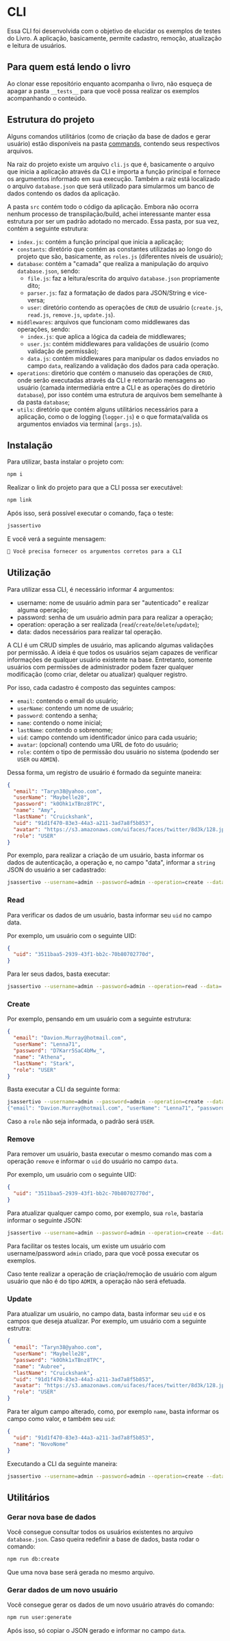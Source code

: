 # CLI
Essa CLI foi desenvolvida com o objetivo de elucidar os exemplos de testes do Livro. A aplicação, basicamente, permite cadastro, remoção, atualização e leitura de usuários.

## Para quem está lendo o livro
Ao clonar esse repositório enquanto acompanha o livro, não esqueça de apagar a pasta `__tests__` para que você possa realizar os exemplos acompanhando o conteúdo.

## Estrutura do projeto
Alguns comandos utilitários (como de criação da base de dados e gerar usuário) estão disponíveis na pasta [commands](./commands), contendo seus respectivos arquivos.

Na raiz do projeto existe um arquivo `cli.js` que é, basicamente o arquivo que inicia a aplicação através da CLI e importa a função principal e fornece os argumentos informado em sua execução. Também a raíz está localizado o arquivo `database.json` que será utilizado para simularmos um banco de dados contendo os dados da aplicação.

A pasta `src` contém todo o código da aplicação. Embora não ocorra nenhum processo de transpilação/build, achei interessante manter essa estrutura por ser um padrão adotado no mercado. Essa pasta, por sua vez, contém a seguinte estrutura:
- `index.js`: contém a função principal que inicia a aplicação;
- `constants`: diretório que contém as constantes utilizadas ao longo do projeto que são, basicamente, as `roles.js` (diferentes níveis de usuário);
- `database`: contém a "camada" que realiza a manipulação do arquivo `database.json`, sendo:
  - `file.js`: faz a leitura/escrita do arquivo `database.json` propriamente dito;
  - `parser.js`: faz a formatação de dados para JSON/String e vice-versa;
  - `user`: diretório contendo as operações de `CRUD` de usuário (`create.js`, `read.js`, `remove.js`, `update.js`).
- `middlewares`: arquivos que funcionam como middlewares das operações, sendo:
  - `index.js`: que aplica a lógica da cadeia de middlewares;
  - `user.js`: contém middlewares para validações de usuário (como validação de permissão);
  - `data.js`: contém middlewares para manipular os dados enviados no campo `data`, realizando a validação dos dados para cada operação.
- `operations`: diretório que contém o manuseio das operações de `CRUD`, onde serão executadas através da CLI e retornarão mensagens ao usuário (camada intermediária entre a CLI e as operações do diretório `database`), por isso contém uma estrutura de arquivos bem semelhante à da pasta `database`;
- `utils`: diretório que contém alguns utilitários necessários para a aplicação, como o de logging (`logger.js`) e o que formata/valida os argumentos enviados via terminal (`args.js`).


## Instalação
Para utilizar, basta instalar o projeto com:
```sh
npm i
```

Realizar o link do projeto para que a CLI possa ser executável:
```sh
npm link
```

Após isso, será possível executar o comando, faça o teste:
```sh
jsassertivo
```

E você verá a seguinte mensagem:
```sh
🚨 Você precisa fornecer os argumentos corretos para a CLI
```

## Utilização
Para utilizar essa CLI, é necessário informar 4 argumentos:
- username: nome de usuário admin para ser "autenticado" e realizar alguma operação;
- password: senha de um usuário admin para para realizar a operação;
- operation: operação a ser realizada (`read`/`create`/`delete`/`update`);
- data: dados necessários para realizar tal operação.

A CLI é um CRUD simples de usuário, mas aplicando algumas validações por permissão. A ideia é que todos os usuários sejam capazes de verificar informações de qualquer usuário existente na base. Entretanto, somente usuários com permissões de administrador podem fazer qualquer modificação (como criar, deletar ou atualizar) qualquer registro.

Por isso, cada cadastro é composto das seguintes campos:
- `email`: contendo o email do usuário;
- `userName`: contendo um nome de usuário;
- `password`: contendo a senha;
- `name`: contendo o nome inicial;
- `lastName`: contendo o sobrenome;
- `uid`: campo contendo um identificador único para cada usuário;
- `avatar`: (opcional) contendo uma URL de foto do usuário;
- `role`: contém o tipo de permissão dou usuário no sistema (podendo ser `USER` ou `ADMIN`).

Dessa forma, um registro de usuário é formado da seguinte maneira:
```json
{
  "email": "Taryn38@yahoo.com",
  "userName": "Maybelle28",
  "password": "k0Ohk1xTBnz8TPC",
  "name": "Amy",
  "lastName": "Cruickshank",
  "uid": "91d1f470-83e3-44a3-a211-3ad7a8f5b853",
  "avatar": "https://s3.amazonaws.com/uifaces/faces/twitter/8d3k/128.jpg",
  "role": "USER"
}
```

Por exemplo, para realizar a criação de um usuário, basta informar os dados de autenticação, a operação e, no campo "data", informar a `string` JSON do usuário a ser cadastrado:
```sh
jsassertivo --username=admin --password=admin --operation=create --data=string-json-do-usuario
```
### Read
Para verificar os dados de um usuário, basta informar seu `uid` no campo data.

Por exemplo, um usuário com o seguinte UID:
```json
{
  "uid": "3511baa5-2939-43f1-bb2c-70b80702770d",
}
```

Para ler seus dados, basta executar:
```sh
jsassertivo --username=admin --password=admin --operation=read --data='{"uid": "3511baa5-2939-43f1-bb2c-70b80702770d"}'
```

### Create
Por exemplo, pensando em um usuário com a seguinte estrutura:
```json
{
  "email": "Davion.Murray@hotmail.com",
  "userName": "Lenna71",
  "password": "D7Karr5SaC4bMw_",
  "name": "Athena",
  "lastName": "Stark",
  "role": "USER"
}
```

Basta executar a CLI da seguinte forma:
```sh
jsassertivo --username=admin --password=admin --operation=create --data='
{"email": "Davion.Murray@hotmail.com", "userName": "Lenna71", "password": "D7Karr5SaC4bMw_", "name": "Athena", "lastName": "Stark", "role": "USER"}'
```

Caso a `role` não seja informada, o padrão será `USER`.

### Remove
Para remover um usuário, basta executar o mesmo comando mas com a operação `remove` e informar o `uid` do usuário no campo `data`.

Por exemplo, um usuário com o seguinte UID:
```json
{
  "uid": "3511baa5-2939-43f1-bb2c-70b80702770d",
}
```

Para atualizar qualquer campo como, por exemplo, sua `role`, bastaria informar o seguinte JSON:

```sh
jsassertivo --username=admin --password=admin --operation=create --data='{"uid":"3511baa5-2939-43f1-bb2c-70b80702770d", "role": "ADMIN"}'
```

Para facilitar os testes locais, um existe um usuário com username/password `admin` criado, para que você possa executar os exemplos.

Caso tente realizar a operação de criação/remoção de usuário com algum usuário que não é do tipo `ADMIN`, a operação não será efetuada.

### Update
Para atualizar um usuário, no campo data, basta informar seu `uid` e os campos que deseja atualizar. Por exemplo, um usuário com a seguinte estrutra:
```json
{
  "email": "Taryn38@yahoo.com",
  "userName": "Maybelle28",
  "password": "k0Ohk1xTBnz8TPC",
  "name": "Aubree",
  "lastName": "Cruickshank",
  "uid": "91d1f470-83e3-44a3-a211-3ad7a8f5b853",
  "avatar": "https://s3.amazonaws.com/uifaces/faces/twitter/8d3k/128.jpg",
  "role": "USER"
}
```

Para ter algum campo alterado, como, por exemplo `name`, basta informar os campo como valor, e também seu `uid`:
```json
{
  "uid": "91d1f470-83e3-44a3-a211-3ad7a8f5b853",
  "name": "NovoNome"
}
```
Executando a CLI da seguinte maneira:
```sh
jsassertivo --username=admin --password=admin --operation=create --data='{"uid": "91d1f470-83e3-44a3-a211-3ad7a8f5b853","name": "NovoNome"}'
```

## Utilitários

### Gerar nova base de dados
Você consegue consultar todos os usuários existentes no arquivo `database.json`. Caso queira redefinir a base de dados, basta rodar o comando:
```sh
npm run db:create
```

Que uma nova base será gerada no mesmo arquivo.

### Gerar dados de um novo usuário
Você consegue gerar os dados de um novo usuário através do comando:
```sh
npm run user:generate
```

Após isso, só copiar o JSON gerado e informar no campo `data`.
